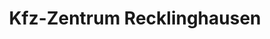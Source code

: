---
title: "Kfz-Zentrum Recklinghausen"
url: /recklinghausen/kfz-zentrum-recklinghausen/
shop: Autowerkstatt
---